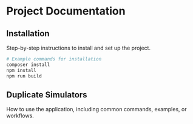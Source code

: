 # Project Documentation

## Installation

Step-by-step instructions to install and set up the project.

```bash
# Example commands for installation
composer install
npm install
npm run build
```

## Duplicate Simulators

How to use the application, including common commands, examples, or workflows.
